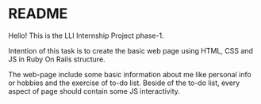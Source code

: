 # README


Hello! This is the LLI Internship Project phase-1.

Intention of this task is to create the basic web page using HTML, CSS and JS in Ruby On Rails structure.

The web-page include some basic information about me like personal info or hobbies and the exercise of to-do list. Beside of the to-do list, every aspect of page should contain some JS interactivity.
